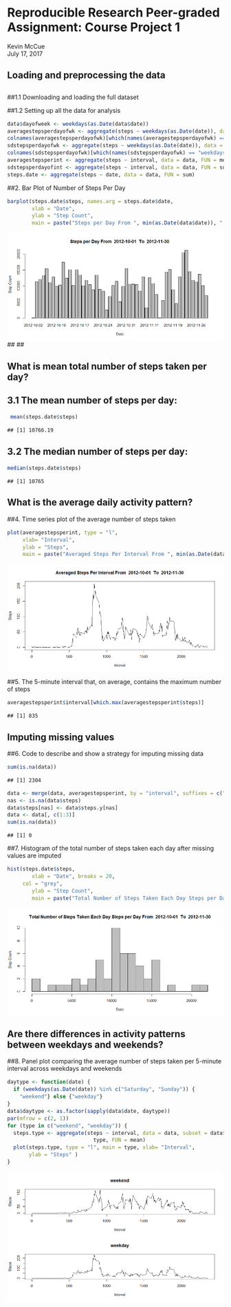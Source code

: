 # Reproducible Research Peer-graded Assignment: Course Project 1
Kevin McCue  
July 17, 2017  


## Loading and preprocessing the data
##
##
##1.1 Downloading and loading the full dataset


##1.2 Setting up all the data for analysis

```r
data$dayofweek <- weekdays(as.Date(data$date))
averagestepsperdayofwk <- aggregate(steps ~ weekdays(as.Date(date)), data = data, FUN = mean)
colnames(averagestepsperdayofwk)[which(names(averagestepsperdayofwk) == "weekdays(as.Date(date))")] <- "dayofweek"
sdstepsperdayofwk <- aggregate(steps ~ weekdays(as.Date(date)), data = data, FUN = sd)
colnames(sdstepsperdayofwk)[which(names(sdstepsperdayofwk) == "weekdays(as.Date(date))")] <- "dayofweek"
averagestepsperint <- aggregate(steps ~ interval, data = data, FUN = mean)
sdstepsperdayofint <- aggregate(steps ~ interval, data = data, FUN = sd)
steps.date <- aggregate(steps ~ date, data = data, FUN = sum)
```

##2.  Bar Plot of Number of Steps Per Day

```r
barplot(steps.date$steps, names.arg = steps.date$date, 
        xlab = "Date", 
        ylab = "Step Count", 
        main = paste("Steps per Day From ", min(as.Date(data$date)), " To ", max(as.Date(data$date))))
```

<img src="PA1_template_files/figure-html/Part2-1.png" style="display: block; margin: auto;" />
##
##



## What is mean total number of steps taken per day?

## 3.1 The mean number of steps per day:

```r
 mean(steps.date$steps)
```

```
## [1] 10766.19
```

## 3.2 The median number of steps per day:

```r
median(steps.date$steps)
```

```
## [1] 10765
```

## What is the average daily activity pattern?


##4.  Time series plot of the average number of steps taken


```r
plot(averagestepsperint, type = "l", 
     xlab= "Interval", 
     ylab = "Steps", 
     main = paste("Averaged Steps Per Interval From ", min(as.Date(data$date)), " To ", max(as.Date(data$date))))
```

<img src="PA1_template_files/figure-html/Part4-1.png" style="display: block; margin: auto;" />

##5.  The 5-minute interval that, on average, contains the maximum number of steps

```r
averagestepsperint$interval[which.max(averagestepsperint$steps)]
```

```
## [1] 835
```



## Imputing missing values

##6.  Code to describe and show a strategy for imputing missing data

```r
sum(is.na(data))
```

```
## [1] 2304
```

```r
data <- merge(data, averagestepsperint, by = "interval", suffixes = c("", ".y"))
nas <- is.na(data$steps)
data$steps[nas] <- data$steps.y[nas]
data <- data[, c(1:3)]
sum(is.na(data))
```

```
## [1] 0
```

##7.  Histogram of the total number of steps taken each day after missing values are imputed

```r
hist(steps.date$steps, 
        xlab = "Date", breaks = 20, 
     col = "grey",
        ylab = "Step Count", 
        main = paste("Total Number of Steps Taken Each Day Steps per Day From ", min(as.Date(data$date)), " To ", max(as.Date(data$date))))
```

<img src="PA1_template_files/figure-html/Part7-1.png" style="display: block; margin: auto;" />



## Are there differences in activity patterns between weekdays and weekends?

##8.  Panel plot comparing the average number of steps taken per 5-minute interval across weekdays and weekends

```r
daytype <- function(date) {
  if (weekdays(as.Date(date)) %in% c("Saturday", "Sunday")) {
    "weekend"} else {"weekday"}
}
data$daytype <- as.factor(sapply(data$date, daytype))
par(mfrow = c(2, 1))
for (type in c("weekend", "weekday")) {
  steps.type <- aggregate(steps ~ interval, data = data, subset = data$daytype == 
                            type, FUN = mean)
  plot(steps.type, type = "l", main = type, xlab= "Interval", 
       ylab = "Steps" )
}
```

<img src="PA1_template_files/figure-html/Part8-1.png" style="display: block; margin: auto;" />
